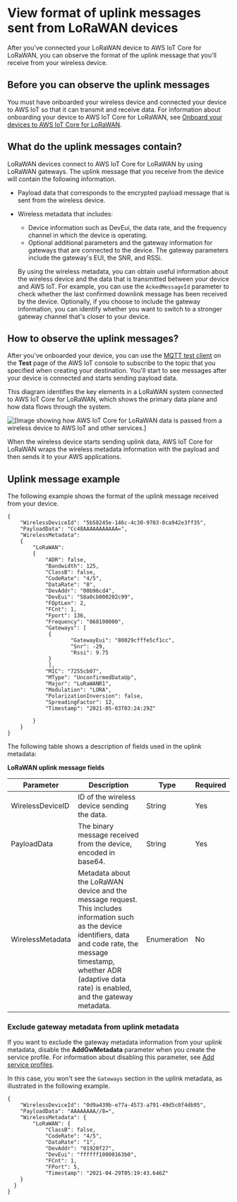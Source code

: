 # View format of uplink messages sent from LoRaWAN devices<a name="connect-iot-lorawan-uplink-metadata-format"></a>

After you've connected your LoRaWAN device to AWS IoT Core for LoRaWAN, you can observe the format of the uplink message that you'll receive from your wireless device\.

## Before you can observe the uplink messages<a name="connect-iot-lorawan-uplink-metadata-prerequisites"></a>

You must have onboarded your wireless device and connected your device to AWS IoT so that it can transmit and receive data\. For information about onboarding your device to AWS IoT Core for LoRaWAN, see [Onboard your devices to AWS IoT Core for LoRaWAN](connect-iot-lorawan-onboard-end-devices.md)\.

## What do the uplink messages contain?<a name="connect-iot-lorawan-uplink-metadata-contains"></a>

LoRaWAN devices connect to AWS IoT Core for LoRaWAN by using LoRaWAN gateways\. The uplink message that you receive from the device will contain the following information\.
+ Payload data that corresponds to the encrypted payload message that is sent from the wireless device\.
+ Wireless metadata that includes:
  + Device information such as DevEui, the data rate, and the frequency channel in which the device is operating\.
  + Optional additional parameters and the gateway information for gateways that are connected to the device\. The gateway parameters include the gateway's EUI, the SNR, and RSSi\.

  By using the wireless metadata, you can obtain useful information about the wireless device and the data that is transmitted between your device and AWS IoT\. For example, you can use the `AckedMessageId` parameter to check whether the last confirmed downlink message has been received by the device\. Optionally, if you choose to include the gateway information, you can identify whether you want to switch to a stronger gateway channel that's closer to your device\.

## How to observe the uplink messages?<a name="connect-iot-lorawan-uplink-metadata-observe"></a>

After you've onboarded your device, you can use the [MQTT test client](https://console.aws.amazon.com/iot/home#/test) on the **Test** page of the AWS IoT console to subscribe to the topic that you specified when creating your destination\. You'll start to see messages after your device is connected and starts sending payload data\.

This diagram identifies the key elements in a LoRaWAN system connected to AWS IoT Core for LoRaWAN, which shows the primary data plane and how data flows through the system\.

![\[Image showing how AWS IoT Core for LoRaWAN data is passed from a wireless device to AWS IoT and other services.\]](http://docs.aws.amazon.com/iot/latest/developerguide/images/iot-lorawan-data-flow.png)

When the wireless device starts sending uplink data, AWS IoT Core for LoRaWAN wraps the wireless metadata information with the payload and then sends it to your AWS applications\.

## Uplink message example<a name="connect-iot-lorawan-uplink-metadata-example"></a>

The following example shows the format of the uplink message received from your device\.

```
{
    "WirelessDeviceId": "5b58245e-146c-4c30-9703-0ca942e3ff35", 
    "PayloadData": "Cc48AAAAAAAAAAA=",    
    "WirelessMetadata":
    {
        "LoRaWAN":
        {
            "ADR": false,
            "Bandwidth": 125,
            "ClassB": false,
            "CodeRate": "4/5",
            "DataRate": "0",
            "DevAddr": "00b96cd4",
            "DevEui": "58a0cb000202c99",            
            "FOptLen": 2,
            "FCnt": 1,
            "Fport": 136,   
            "Frequency": "868100000",     
            "Gateways": [
             {
                    "GatewayEui": "80029cfffe5cf1cc",      
                    "Snr": -29,
                    "Rssi": 9.75
             }
             ],  
            "MIC": "7255cb07",  
            "MType": "UnconfirmedDataUp",
            "Major": "LoRaWANR1",
            "Modulation": "LORA", 
            "PolarizationInversion": false,    
            "SpreadingFactor": 12,                         
            "Timestamp": "2021-05-03T03:24:29Z"
            
        }
    }
}
```

The following table shows a description of fields used in the uplink metadata:


**LoRaWAN uplink message fields**  

| Parameter | Description | Type | Required | 
| --- | --- | --- | --- | 
| WirelessDeviceID | ID of the wireless device sending the data\. | String | Yes | 
| PayloadData | The binary message received from the device, encoded in base64\. | String | Yes | 
| WirelessMetadata | Metadata about the LoRaWAN device and the message request\. This includes information such as the device identifiers, data and code rate, the message timestamp, whether ADR \(adaptive data rate\) is enabled, and the gateway metadata\. | Enumeration | No | 

### Exclude gateway metadata from uplink metadata<a name="connect-iot-lorawan-uplink-metadata-example2"></a>

If you want to exclude the gateway metadata information from your uplink metadata, disable the **AddGwMetadata** parameter when you create the service profile\. For information about disabling this parameter, see [Add service profiles](connect-iot-lorawan-define-profiles.md#connect-iot-lorawan-service-profiles)\.

In this case, you won't see the `Gateways` section in the uplink metadata, as illustrated in the following example\.

```
{  
    "WirelessDeviceId": "0d9a439b-e77a-4573-a791-49d5c0f4db95",
    "PayloadData": "AAAAAAAA//8=",
    "WirelessMetadata": {
        "LoRaWAN": {
            "ClassB": false,
            "CodeRate": "4/5",
            "DataRate": "1",
            "DevAddr": "01920f27",
            "DevEui": "ffffff10000163b0",
            "FCnt": 1,
            "FPort": 5,
            "Timestamp": "2021-04-29T05:19:43.646Z"
    }
  }
}
```